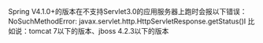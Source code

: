 Spring V4.1.0+的版本在不支持Servlet3.0的应用服务器上跑时会报以下错误：
NoSuchMethodError: javax.servlet.http.HttpServletResponse.getStatus()I
比如说：tomcat 7以下的版本、jboss 4.2.3以下的版本